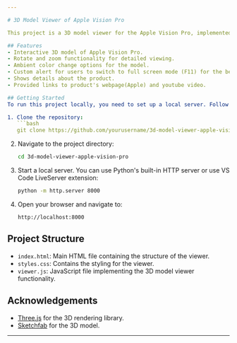 ```yaml
---

# 3D Model Viewer of Apple Vision Pro

This project is a 3D model viewer for the Apple Vision Pro, implemented using Three.js. The viewer allows users to interact with a 3D model of the Apple Vision Pro headset. Users can rotate, zoom, and change the ambient color of the model using the provided controls.

## Features
- Interactive 3D model of Apple Vision Pro.
- Rotate and zoom functionality for detailed viewing.
- Ambient color change options for the model.
- Custom alert for users to switch to full screen mode (F11) for the best experience.
- Shows details about the product.
- Provided links to product's webpage(Apple) and youtube video.

## Getting Started
To run this project locally, you need to set up a local server. Follow these steps:

1. Clone the repository:
   ```bash
   git clone https://github.com/yourusername/3d-model-viewer-apple-vision-pro.git
   ```

2. Navigate to the project directory:
   ```bash
   cd 3d-model-viewer-apple-vision-pro
   ```

3. Start a local server. You can use Python's built-in HTTP server or use VS Code LiveServer extension:
   ```bash
   python -m http.server 8000
   ```

4. Open your browser and navigate to:
   ```
   http://localhost:8000
   ```

## Project Structure
- `index.html`: Main HTML file containing the structure of the viewer.
- `styles.css`: Contains the styling for the viewer.
- `viewer.js`: JavaScript file implementing the 3D model viewer functionality.

## Acknowledgements
- [Three.js](https://threejs.org/) for the 3D rendering library.
- [Sketchfab](https://sketchfab.com/) for the 3D model.

---
```

